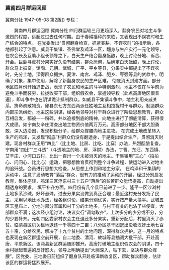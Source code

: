 ### 冀南四月群运回顾
冀南分社
1947-05-08
第2版()
专栏：

　　冀南四月群运回顾
    冀南分社
    四月群运较三月更趋深入，翻身农民对地主斗争激烈的程度，远超过过去任何时期。由于春耕播种的来临，又表现出不误农时和生产结合的特点。
    在党委发出“贯彻翻身检查，抓紧春耕，不误农时”的指示后，各地都引起了注意。威县干集镇、圣佛堂及鸡泽一区，翻身与生产实行一元化领导，在农会长及互助小组长领导之下，白天生产结合翻身酝酿，晚上讨论分地、诉苦、开会。巨鹿寻虎村分果实好久没有结果，群众厌倦，后确定白天酝酿，晚上讨论，群众马上振奋。馆陶、元朝、武城、广平、平乡等县，分果实中都提出了不误农时，先分土地，深得群众拥护。夏津、南宫、鸡泽、肥乡、枣强等县的贷款中，明确了对象，集中使用，解除了新翻身农民的生产区难。
    彻底消灭封建方面。部分地区四月份开始追击战，表现了农民和地主的斗争特别激烈，地主不仅在斗争前为避免斗争而装穷，拉拢收买干部，组织假农会，掌握领导权（此点高唐地区很普遍），即斗争中也在阴谋诡计抵制群众。如威县干集镇斗争中，地主利用亲戚关系，拚命疏散物资。邱县东七方东西两派任姓地主互相拉拢村干与群众，制造群众内部宗派纠纷。地主这些阴谋，经各地领导对村干群众进行了阶级思想教育，群众互相启发，都被一一粉碎，并以追根到底的精神，向地主进行了彻底清算，获得很大成绩。如宁南艾辛庄清查出地主物资价值两万万元。高唐部分地区干部大胆勇敢，深入边沿困，发现积极分子，给群众撑腰向地主进攻。
    在完成土地改革转入生产的鸡泽，又发现“彻底”村群众仍没有翻透身，于是提出结合生产，贯彻消灭封建。现各村群众正用“四比”（比土地、比房、比吃、比穿）办法，热烈酝酿复查。宁南用“四比”“三斗透”（斗透地主的地、房、浮财）办法，丁曹、东汪、东西镇、艾辛庄、小河口五村，比出一百卅一个未被消灭的地主。干集镇用“三心”（拍拍心、问问心、比比心）运动，把思想教育贯彻到整个斗争过程，使运动进入对地主的追歼战。会员进行思想大检查，从思想上作到和地主分家。
    在鸡泽和干集镇的运动中，注意了发动教育“落后”群众，很有力的推动了运动的开展，经过分别启发教育，集体座谈，鸡泽三区浮东村三十五户“落后”的贫苦群众觉悟提高，自动提出翻透身的要求。
    填平补齐方面，四月份有几个县已前进了一步。隆平一区沙浏村土地多系沙碱，好坏悬殊，过去分果实没做到真正合理；最近这村充分发扬了民主，采用以地比地办法，经各组讨论，结果分别优劣，实行按产量大换平。武城五区玉皇庙上，分地时部分军属和村干分的土地多，与村干有关的也沾了些便宜，大部群众不满；这次经小组讨论，决议实行“调匀取齐”，上次多分的少分或不分，分的少要补齐。元朝四区娄家村农会主任退还多分果实，重新分配后，村里消灭了赤贫。临清县区机关租地退还一千零四十二亩；八分区基干团退出没收汉奸土地七百五十亩，分给农民，解决了十九个贫村的土地问题，深得群众拥护。这一月的特点也表现在新区群运空前开展，自二地委、清河、故城等县抽调大批干部，开赴高唐、平原新区，该两县新区群运随即推开。高唐打破地主组织假农会的阴谋，四十余村掀起普遍的反奸怒火，领导上明确提出“大胆深入，钻下去，坚决与群众撑腰”。区党委、三地委日前组织了翻身队开赴临漳新收复区，帮助群众翻身，估计该区的群运将猛烈展开。
